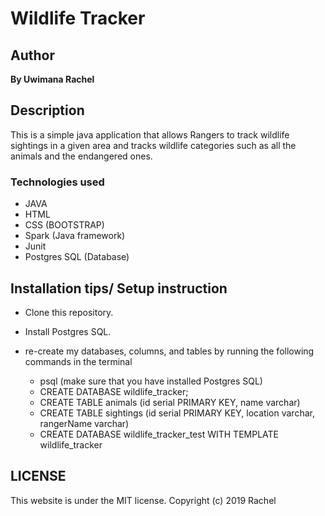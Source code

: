 # Wildlife Tracker

## Author

**By Uwimana Rachel**

## Description

This is a simple java application that allows Rangers to track wildlife sightings in a given area and tracks wildlife categories such as all the animals and the endangered ones.

### Technologies used

* JAVA 
* HTML
* CSS (BOOTSTRAP)
* Spark (Java framework)
* Junit
* Postgres SQL (Database)


## Installation tips/ Setup instruction

* Clone this repository.
* Install  Postgres SQL.
* re-create my databases, columns, and tables by running the following commands in the terminal

  * psql (make sure that you have installed Postgres SQL)
  * CREATE DATABASE wildlife_tracker;
  * CREATE TABLE animals (id serial PRIMARY KEY, name varchar)
  * CREATE TABLE sightings (id serial PRIMARY KEY, location varchar, rangerName varchar)
  * CREATE DATABASE wildlife_tracker_test WITH TEMPLATE wildlife_tracker
  
  
## LICENSE

This website is under the MIT license. Copyright (c) 2019 Rachel